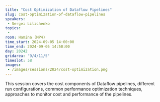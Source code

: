 ```yaml
---
title: "Cost Optimization of Dataflow Pipelines"
slug: cost-optimization-of-dataflow-pipelines
speakers:
 - Sergei Lilichenko
topics:
 - 
room: Hamina (MP4)
time_start: 2024-09-05 14:00:00
time_end: 2024-09-05 14:50:00
day: 20242
gridarea: "9/4/11/5"
timeslot: 58
images:
 - /images/sessions/2024/cost-optimization.png 
---
```


This session covers the cost components of Dataflow pipelines, different run configurations, common performance optimization techniques, approaches to monitor cost and performance of the pipelines.